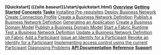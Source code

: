  **[Quickstart] ({{site.baseurl}}/start/quickstart.html)**
 **[Overview]({{site.baseurl}}/overview/overview.html)**
 **[Getting Started]({{site.baseurl}}/start/getting-started-cmd-line.html)**
 **[Concepts]({{site.baseurl}}/concepts/businessnetwork.html)**
 **[Tasks]({{site.baseurl}}/tasks/prerequisites.html)**
 [Installing Pre-requisites]({{site.baseurl}}/tasks/prerequisites.html)
 [Deploy Business Network]({{site.baseurl}}/tasks/deploybusinessnetwork.html)
 [Create Connection Profile]({{site.baseurl}}/tasks/createconnectionprofile.html)
 [Create a Business Network Definition]({{site.baseurl}}/tasks/bnd-define.html)
 [ Publish a Business Network Definition]({{site.baseurl}}/tasks/bnd-publish.html)
 [Generating an Application]({{site.baseurl}}/tasks/genapp.html)
 [Create a Business Domain Model]({{site.baseurl}}/tasks/model-define.html)
 [Publish a Business Domain Model]({{site.baseurl}}/tasks/model-publish.html)
 [Start a Fabric Runtime]({{site.baseurl}}/tasks/runtime-start.html)
 [Test a Business Network Definition]({{site.baseurl}}/tasks/testing.html)
 [Update a Business Network Definition on Fabric]({{site.baseurl}}/tasks/runtime-update.html)
 [Add a Participant]({{site.baseurl}}/tasks/participant-add.html)
 [Issue an Identity for a Participant]({{site.baseurl}}/tasks/identity-issue.html)
 [Revoke an Identity for a Participant]({{site.baseurl}}/tasks/identity-revoke.html)
 [Implementing access control using the current Participant]({{site.baseurl}}/tasks/current-participant.html)
 [Diagnosing Problems]({{site.baseurl}}/tasks/diagnostics.html)
 **[API Documentation]({{site.baseurl}}/jsdoc/index.html)**
 **[Reference]({{site.baseurl}}/reference/MeetTheModules.html)**
 **[Support]({{site.baseurl}}/support/index.html)**
